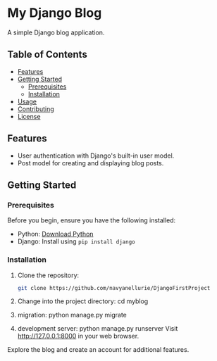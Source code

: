 # My Django Blog

A simple Django blog application.

## Table of Contents

- [Features](#features)
- [Getting Started](#getting-started)
  - [Prerequisites](#prerequisites)
  - [Installation](#installation)
- [Usage](#usage)
- [Contributing](#contributing)
- [License](#license)

## Features

- User authentication with Django's built-in user model.
- Post model for creating and displaying blog posts.

## Getting Started

### Prerequisites

Before you begin, ensure you have the following installed:

- Python: [Download Python](https://www.python.org/downloads/)
- Django: Install using `pip install django`

### Installation

1. Clone the repository:

   ```bash
   git clone https://github.com/navyanellurie/DjangoFirstProject

2. Change into the project directory:
   cd myblog
3. migration:
   python manage.py migrate
4. development server: python manage.py runserver
Visit http://127.0.0.1:8000 in your web browser.

Explore the blog and create an account for additional features.

